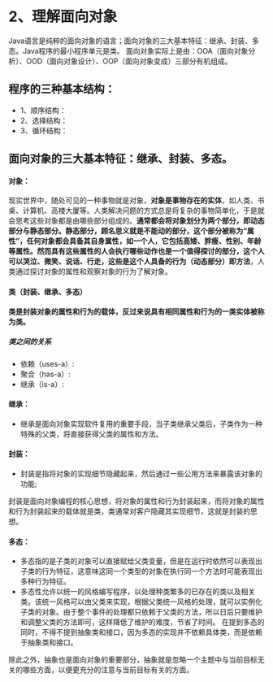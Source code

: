 # 2、理解面向对象
Java语言是纯粹的面向对象的语言；面向对象的三大基本特征：继承、封装、多态。Java程序的最小程序单元是类。
面向对象实际上是由：OOA（面向对象分析）、OOD（面向对象设计）、OOP（面向对象变成）三部分有机组成。
## 程序的三种基本结构：
- 1、顺序结构：
- 2、选择结构：
- 3、循环结构：
## 面向对象的三大基本特征：继承、封装、多态。
#### 对象：
现实世界中，随处可见的一种事物就是对象，**对象是事物存在的实体**，如人类、书桌、计算机、高楼大厦等。人类解决问题的方式总是将复杂的事物简单化，于是就会思考这些对象都是由哪些部分组成的。**通常都会将对象划分为两个部分，即动态部分与静态部分。静态部分，顾名思义就是不能动的部分，这个部分被称为“属性”，任何对象都会具备其自身属性，如一个人，它包括高矮、胖瘦、性别、年龄等属性。然而具有这些属性的人会执行哪些动作也是一个值得探讨的部分，这个人可以哭泣、微笑、说话、行走，这些是这个人具备的行为（动态部分）即方法**，人类通过探讨对象的属性和观察对象的行为了解对象。

#### 类（封装、继承、多态）
**类是封装对象的属性和行为的载体，反过来说具有相同属性和行为的一类实体被称为类。**

##### 类之间的关系
- 依赖（uses-a）:
- 聚合（has-a）:
- 继承（is-a）:

#### 继承：
- 继承是面向对象实现软件复用的重要手段，当子类继承父类后，子类作为一种特殊的父类，将直接获得父类的属性和方法。

#### 封装：
- 封装是指将对象的实现细节隐藏起来，然后通过一些公用方法来暴露该对象的功能;

封装是面向对象编程的核心思想，将对象的属性和行为封装起来，而将对象的属性和行为封装起来的载体就是类，类通常对客户隐藏其实现细节，这就是封装的思想。

#### 多态：
- 多态指的是子类的对象可以直接赋给父类变量，但是在运行时依然可以表现出子类的行为特征，这意味这同一个类型的对象在执行同一个方法时可能表现出多种行为特征。
- 多态性允许以统一的风格编写程序，以处理种类繁多的已存在的类以及相关类。该统一风格可以由父类来实现，根据父类统一风格的处理，就可以实例化子类的对象。由于整个事件的处理都只依赖于父类的方法，所以日后只要维护和调整父类的方法即可，这样降低了维护的难度，节省了时间。 在提到多态的同时，不得不提到抽象类和接口，因为多态的实现并不依赖具体类，而是依赖于抽象类和接口。

除此之外，抽象也是面向对象的重要部分，抽象就是忽略一个主题中与当前目标无关的哪些方面，以便更充分的注意与当前目标有关的方面。

